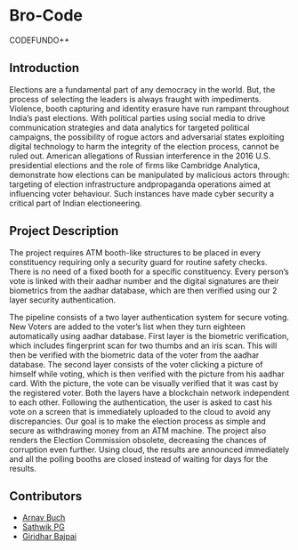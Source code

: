 # Bro-Code
CODEFUNDO++

## Introduction

Elections are a fundamental part of any democracy in the world. But, the process of selecting the leaders is always fraught with impediments. Violence, booth capturing and identity erasure have run rampant throughout India’s past elections.  With political parties using social media to drive communication strategies and data analytics for targeted political campaigns, the possibility of rogue actors and adversarial states exploiting digital technology to harm the integrity of the election process, cannot be ruled out. 
American allegations of Russian interference in the 2016 U.S. presidential elections and the role of firms like Cambridge Analytica, demonstrate how elections can be manipulated by malicious actors through:
targeting of election infrastructure andpropaganda operations aimed at influencing voter behaviour. 
Such instances have made cyber security a critical part of Indian electioneering. 


## Project Description

The project requires ATM booth-like structures to be placed in every constituency requiring only a security guard for routine safety checks. There is no need of a fixed booth for a specific constituency. Every person’s vote is linked with their aadhar number and the digital signatures are their biometrics from the aadhar database, which are then verified using our 2 layer security authentication.

The pipeline consists of a two layer authentication system for secure voting.
New Voters are added to the voter’s list when they turn eighteen automatically using aadhar database.
First layer is  the biometric verification, which includes fingerprint scan for two thumbs and an iris scan. This will then be verified with the biometric data of the voter from the aadhar database. 
The second layer consists of the voter clicking a picture of himself while voting, which is then verified with the picture from his aadhar card. With the picture, the vote can be visually verified that it was cast by the registered voter. 
Both the layers have a blockchain network independent to each other.
Following the authentication, the user is asked to cast his vote on a screen that is immediately uploaded to the cloud to  avoid any discrepancies.
Our goal is to make the election process as simple and secure as withdrawing money from an ATM machine.
The project also renders the Election Commission obsolete, decreasing the chances of corruption even further.
Using cloud, the results are announced immediately and all the polling booths are closed instead of waiting for days for the results.

## Contributors

- [Arnav Buch](https://github.com/abuch99)
- [Sathwik PG](https://github.com/pgsathwik)
- [Giridhar Bajpai](https://github.com/https://github.com/girib98)
